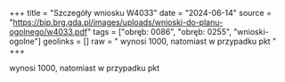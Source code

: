 +++
title = "Szczegóły wniosku W4033"
date = "2024-06-14"
source = "https://bip.brg.gda.pl/images/uploads/wnioski-do-planu-ogolnego/w4033.pdf"
tags = ["obręb: 0086", "obręb: 0255", "wnioski-ogolne"]
geolinks = []
raw = " wynosi 1000, natomiast w przypadku pkt "
+++

 wynosi 1000, natomiast w przypadku pkt 


